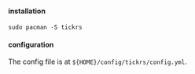 #### installation

```
sudo pacman -S tickrs
```

#### configuration

The config file is at `${HOME}/config/tickrs/config.yml`.
